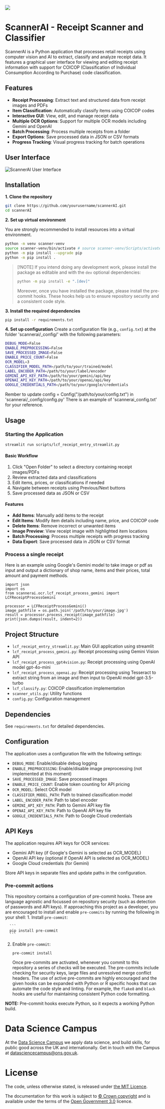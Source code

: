 <img src="https://github.com/datasciencecampus/awesome-campus/blob/master/ons_dsc_logo.png"/>

# ScannerAI - Receipt Scanner and Classifier
ScannerAI is a Python application that processes retail receipts using computer vision and AI to extract, classify and analyze receipt data. It features a graphical user interface for viewing and editing receipt information with support for COICOP (Classification of Individual Consumption According to Purchase) code classification.

## Features

- **Receipt Processing**: Extract text and structured data from receipt images and PDFs
- **Item Classification**: Automatically classify items using COICOP codes
- **Interactive GUI**: View, edit, and manage receipt data
- **Multiple OCR Options**: Support for multiple OCR models including Gemini and OpenAI
- **Batch Processing**: Process multiple receipts from a folder
- **Export Options**: Save processed data in JSON or CSV formats
- **Progress Tracking**: Visual progress tracking for batch operations

## User Interface
![ScannerAI User Interface](interface_streamlit.png)

## Installation

**1. Clone the repository**
``` bash
git clone https://github.com/yourusername/scannerAI.git
cd scannerAI
```

**2. Set up virtual environment**

You are strongly recommended to install resources into a virtual environment.

``` bash
python -m venv scanner-venv
source scanner-venv/bin/activate # source scanner-venv/Scripts/activate on Windows
python -m pip install --upgrade pip
python -m pip install .
```

> \[!NOTE\] If you intend doing any development work, please install the package as editable and with the `dev` optional dependencies:
>
> ``` bash
> python -m pip install -e ".[dev]"
> ```
>
> Moreover, once you have installed the package, please install the pre-commit hooks. These hooks help us to ensure repository security and a consistent code style.




**3. Install the required dependencies**
``` bash
pip install -r requirements.txt
```


**4. Set up configuration**
Create a configuration file (e.g., `config.txt`) at the folder 'scannerai/_config/' with the following parameters:
   ``` bash
   DEBUG_MODE=False
   ENABLE_PREPROCESSING=False
   SAVE_PROCESSED_IMAGE=False
   ENABLE_PRICE_COUNT=False
   OCR_MODEL=3
   CLASSIFIER_MODEL_PATH=/path/to/your/trained/model
   LABEL_ENCODER_PATH=/path/to/your/label/encoder
   GEMINI_API_KEY_PATH=/path/to/your/gemini/api/key
   OPENAI_API_KEY_PATH=/path/to/your/openai/api/key
   GOOGLE_CREDENTIALS_PATH=/path/to/your/google/credentials
   ```

Rember to update config = Config("/path/to/your/config.txt") in 'scannerai/_config/config.py'
There is an example of 'scannerai_config.txt' for your reference.

## Usage

### Starting the Application

``` bash
streamlit run scripts/lcf_receipt_entry_streamlit.py
```

#### Basic Workflow

1. Click "Open Folder" to select a directory containing receipt images/PDFs
2. Review extracted data and classifications
3. Edit items, prices, or classifications if needed
4. Navigate between receipts using Previous/Next buttons
5. Save processed data as JSON or CSV


#### Features

- **Add Items**: Manually add items to the receipt
- **Edit Items**: Modify item details including name, price, and COICOP code
- **Delete Items**: Remove incorrect or unwanted items
- **Image Preview**: View receipt image with highlighted item locations
- **Batch Processing**: Process multiple receipts with progress tracking
- **Data Export**: Save processed data in JSON or CSV format



### Process a single receipt
Here is an example using Google's Gemini model to take image or pdf as input and output a dictionary of shop name, items and their prices, total amount and payment methods.

```
import json
import os
from scannerai.ocr.lcf_receipt_process_gemini import LCFReceiptProcessGemini

processor = LCFReceiptProcessGemini()
image_pathfile = os.path.join('/path/to/your/image.jpg')
result = processor.process_receipt(image_pathfile)
print(json.dumps(result, indent=2))

```

## Project Structure

- `lcf_receipt_entry_streamlit.py`: Main GUI application using streamlit
- `lcf_receipt_process_gemini.py`: Receipt processing using Gemini Vision API
- `lcf_receipt_process_gpt4vision.py`: Receipt processing using OpenAI model gpt-4o-mini
- `lcf_receipt_process_openai.py`: Receipt processing using Tesseract to extract string from an image and then input to OpenAI model gpt-3.5-turbo
- `lcf_classify.py`: COICOP classification implementation
- `scanner_utils.py`: Utility functions
- `config.py`: Configuration management

## Dependencies

See `requirements.txt` for detailed dependencies.

## Configuration

The application uses a configuration file with the following settings:

- `DEBUG_MODE`: Enable/disable debug logging
- `ENABLE_PREPROCESSING`: Enable/disable image preprocessing (not implemented at this moment)
- `SAVE_PROCESSED_IMAGE`: Save processed images
- `ENABLE_PRICE_COUNT`: Enable token counting for API pricing
- `OCR_MODEL`: Select OCR model
- `CLASSIFIER_MODEL_PATH`: Path to trained classification model
- `LABEL_ENCODER_PATH`: Path to label encoder
- `GEMINI_API_KEY_PATH`: Path to Gemini API key file
- `OPENAI_API_KEY_PATH`: Path to OpenAI API key file
- `GOOGLE_CREDENTIALS_PATH`: Path to Google Cloud credentials

## API Keys

The application requires API keys for OCR services:
- Gemini API key (if Google's Gemini is selected as OCR_MODEL)
- OpenAI API key (optional if OpenAI API is selected as OCR_MODEL)
- Google Cloud credentials (for Gemini)

Store API keys in separate files and update paths in the configuration.

### Pre-commit actions

This repository contains a configuration of pre-commit hooks. These are language agnostic and focussed on repository security (such as detection of passwords and API keys). If approaching this project as a developer, you are encouraged to install and enable `pre-commits` by running the following in your shell: 1. Install `pre-commit`:

````
  ```
  pip install pre-commit
  ```
````

2.  Enable `pre-commit`:

    ```
    pre-commit install
    ```

    Once pre-commits are activated, whenever you commit to this repository a series of checks will be executed. The pre-commits include checking for security keys, large files and unresolved merge conflict headers. The use of active pre-commits are highly encouraged and the given hooks can be expanded with Python or R specific hooks that can automate the code style and linting. For example, the `flake8` and `black` hooks are useful for maintaining consistent Python code formatting.

**NOTE:** Pre-commit hooks execute Python, so it expects a working Python build.



# Data Science Campus

At the [Data Science Campus](https://datasciencecampus.ons.gov.uk/about-us/) we apply data science, and build skills, for public good across the UK and internationally. Get in touch with the Campus at [datasciencecampus\@ons.gov.uk](datasciencecampus@ons.gov.uk).

# License

<!-- Unless stated otherwise, the codebase is released under [the MIT Licence][mit]. -->

The code, unless otherwise stated, is released under [the MIT Licence](LICENCE).

The documentation for this work is subject to [© Crown copyright](http://www.nationalarchives.gov.uk/information-management/re-using-public-sector-information/uk-government-licensing-framework/crown-copyright/) and is available under the terms of the [Open Government 3.0](http://www.nationalarchives.gov.uk/doc/open-government-licence/version/3/) licence.
